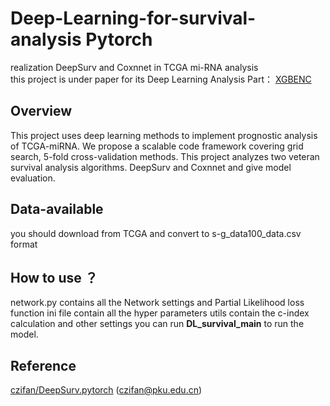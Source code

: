 # Deep-Learning-for-survival-analysis  **Pytorch**
realization DeepSurv and Coxnnet in TCGA mi-RNA analysis   
this project is under paper for its Deep Learning Analysis Part： [XGBENC](google.com)  
##  Overview
This project uses deep learning methods to implement prognostic analysis of TCGA-miRNA. We propose a scalable code framework covering grid search, 5-fold cross-validation methods. This project analyzes two veteran survival analysis algorithms. DeepSurv and Coxnnet and give model evaluation.
##  Data-available
you should download from TCGA and convert to s-g_data100_data.csv format
##  How to use ？
network.py contains all the Network settings and Partial Likelihood loss function
ini file contain all the hyper parameters
utils contain the c-index calculation and other settings
you can run **DL_survival_main** to run the model.

##  Reference
[czifan/DeepSurv.pytorch](https://github.com/czifan/DeepSurv.pytorch) (czifan@pku.edu.cn)
